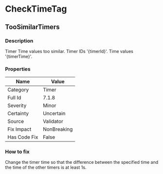 ﻿---  
uid: Validator_7_1_8  
---

# CheckTimeTag

## TooSimilarTimers

### Description

Timer Time values too similar. Timer IDs '{timerId}'. Time values '{timerTime}'.

### Properties

| Name         | Value       |
| ------------ | ----------- |
| Category     | Timer       |
| Full Id      | 7.1.8       |
| Severity     | Minor       |
| Certainty    | Uncertain   |
| Source       | Validator   |
| Fix Impact   | NonBreaking |
| Has Code Fix | False       |

### How to fix

Change the timer time so that the difference between the specified time and the time of the other timers is at least 1s.
